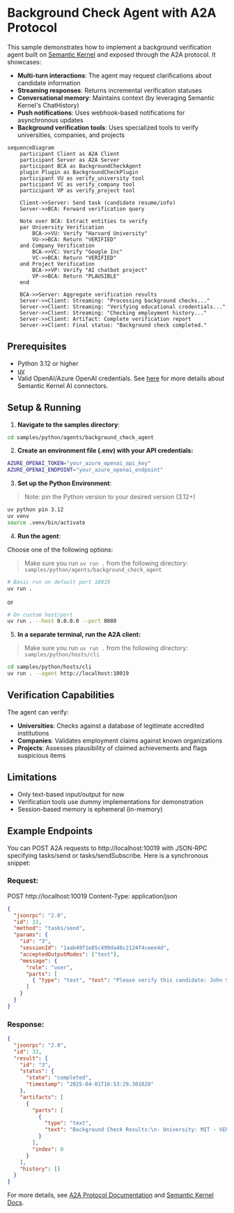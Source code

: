 # Background Check Agent with A2A Protocol

This sample demonstrates how to implement a background verification agent built on [Semantic Kernel](https://github.com/microsoft/semantic-kernel/) and exposed through the A2A protocol. It showcases:

- **Multi-turn interactions**: The agent may request clarifications about candidate information
- **Streaming responses**: Returns incremental verification statuses
- **Conversational memory**: Maintains context (by leveraging Semantic Kernel's ChatHistory)
- **Push notifications**: Uses webhook-based notifications for asynchronous updates
- **Background verification tools**: Uses specialized tools to verify universities, companies, and projects

```mermaid
sequenceDiagram
    participant Client as A2A Client
    participant Server as A2A Server
    participant BCA as BackgroundCheckAgent
    plugin Plugin as BackgroundCheckPlugin
    participant VU as verify_university tool
    participant VC as verify_company tool
    participant VP as verify_project tool

    Client->>Server: Send task (candidate resume/info)
    Server->>BCA: Forward verification query

    Note over BCA: Extract entities to verify
    par University Verification
        BCA->>VU: Verify "Harvard University"
        VU->>BCA: Return "VERIFIED"
    and Company Verification
        BCA->>VC: Verify "Google Inc"
        VC->>BCA: Return "VERIFIED"
    and Project Verification
        BCA->>VP: Verify "AI chatbot project"
        VP->>BCA: Return "PLAUSIBLE"
    end

    BCA->>Server: Aggregate verification results
    Server->>Client: Streaming: "Processing background checks..."
    Server->>Client: Streaming: "Verifying educational credentials..."
    Server->>Client: Streaming: "Checking employment history..."
    Server->>Client: Artifact: Complete verification report
    Server->>Client: Final status: "Background check completed."
```

## Prerequisites

- Python 3.12 or higher
- [uv](https://docs.astral.sh/uv/)
- Valid OpenAI/Azure OpenAI credentials. See [here](https://learn.microsoft.com/en-us/semantic-kernel/concepts/ai-services/chat-completion/?tabs=csharp-AzureOpenAI%2Cpython-AzureOpenAI%2Cjava-AzureOpenAI&pivots=programming-language-python#creating-a-chat-completion-service) for more details about Semantic Kernel AI connectors.

## Setup & Running

1. **Navigate to the samples directory**:

```bash
cd samples/python/agents/background_check_agent
```

2. **Create an environment file (.env) with your API credentials:**

```bash
AZURE_OPENAI_TOKEN="your_azure_openai_api_key"
AZURE_OPENAI_ENDPOINT="your_azure_openai_endpoint"
```

3. **Set up the Python Environment**:

> Note: pin the Python version to your desired version (3.12+)

```bash
uv python pin 3.12
uv venv
source .venv/bin/activate
```

4. **Run the agent**:

Choose one of the following options:

> Make sure you run `uv run .` from the following directory: `samples/python/agents/background_check_agent`

```bash
# Basic run on default port 10019
uv run .
```
or

```bash
# On custom host/port
uv run . --host 0.0.0.0 --port 8080
```

5. **In a separate terminal, run the A2A client:**

> Make sure you run `uv run .` from the following directory: `samples/python/hosts/cli`

```bash
cd samples/python/hosts/cli
uv run . --agent http://localhost:10019
```

## Verification Capabilities

The agent can verify:
- **Universities**: Checks against a database of legitimate accredited institutions
- **Companies**: Validates employment claims against known organizations
- **Projects**: Assesses plausibility of claimed achievements and flags suspicious items

## Limitations

- Only text-based input/output for now
- Verification tools use dummy implementations for demonstration
- Session-based memory is ephemeral (in-memory)

## Example Endpoints

You can POST A2A requests to http://localhost:10019 with JSON-RPC specifying tasks/send or tasks/sendSubscribe. Here is a synchronous snippet:

### Request:

POST http://localhost:10019
Content-Type: application/json

```json
{
  "jsonrpc": "2.0",
  "id": 33,
  "method": "tasks/send",
  "params": {
    "id": "3",
    "sessionId": "1aab49f1e85c499da48c2124f4ceee4d",
    "acceptedOutputModes": ["text"],
    "message": {
      "role": "user",
      "parts": [
        { "type": "text", "text": "Please verify this candidate: John Smith, graduated from MIT, worked at Google, claims to have invented a revolutionary AI algorithm." }
      ]
    }
  }
}
```

### Response:

```json
{
  "jsonrpc": "2.0",
  "id": 33,
  "result": {
    "id": "3",
    "status": {
      "state": "completed",
      "timestamp": "2025-04-01T16:53:29.301828"
    },
    "artifacts": [
      {
        "parts": [
          {
            "type": "text",
            "text": "Background Check Results:\n- University: MIT - VERIFIED\n- Company: Google - VERIFIED\n- Project: Revolutionary AI algorithm - NEEDS FURTHER REVIEW\n\nOverall Status: PARTIALLY VERIFIED"
          }
        ],
        "index": 0
      }
    ],
    "history": []
  }
}
```

For more details, see [A2A Protocol Documentation](https://google.github.io/A2A/#/documentation) and [Semantic Kernel Docs](https://learn.microsoft.com/en-us/semantic-kernel/get-started/quick-start-guide?pivots=programming-language-python).